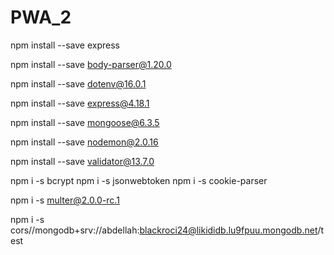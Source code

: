 # PWA_2

npm install --save express

npm install --save body-parser@1.20.0

npm install --save dotenv@16.0.1

npm install --save express@4.18.1

npm install --save mongoose@6.3.5

npm install --save nodemon@2.0.16

npm install --save validator@13.7.0

npm i -s bcrypt
npm i -s jsonwebtoken
npm i -s cookie-parser

npm i -s multer@2.0.0-rc.1

npm i -s cors//mongodb+srv://abdellah:blackroci24@likididb.lu9fpuu.mongodb.net/test
